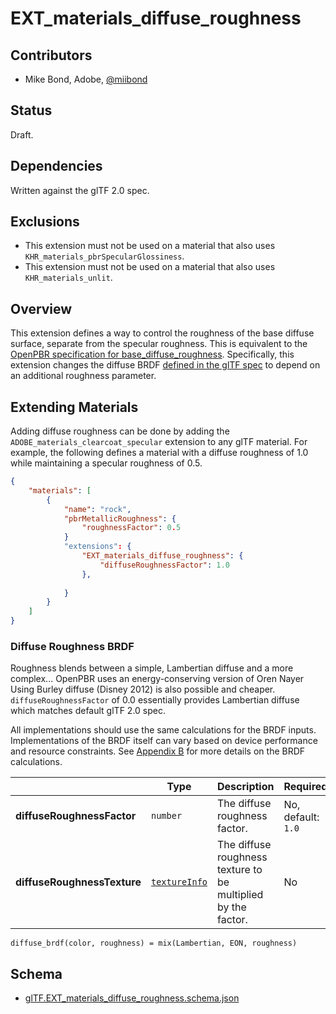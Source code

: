 # EXT\_materials\_diffuse\_roughness

## Contributors

* Mike Bond, Adobe, [@miibond](https://github.com/miibond)

## Status

Draft.

## Dependencies

Written against the glTF 2.0 spec.

## Exclusions

* This extension must not be used on a material that also uses `KHR_materials_pbrSpecularGlossiness`.
* This extension must not be used on a material that also uses `KHR_materials_unlit`.

## Overview

This extension defines a way to control the roughness of the base diffuse surface, separate from the specular roughness. This is equivalent to the [OpenPBR specification for base_diffuse_roughness](https://academysoftwarefoundation.github.io/OpenPBR/#model/basesubstrate/glossy-diffuse). Specifically, this extension changes the diffuse BRDF [defined in the glTF spec](https://registry.khronos.org/glTF/specs/2.0/glTF-2.0.html#dielectrics) to depend on an additional roughness parameter.

## Extending Materials

Adding diffuse roughness can be done by adding the `ADOBE_materials_clearcoat_specular` extension to any glTF material.  For example, the following defines a material with a diffuse roughness of 1.0 while maintaining a specular roughness of 0.5.

```json
{
    "materials": [
        {
            "name": "rock",
            "pbrMetallicRoughness": {
                "roughnessFactor": 0.5
            }
            "extensions": {
                "EXT_materials_diffuse_roughness": {
                    "diffuseRoughnessFactor": 1.0
                },
                
            }
        }
    ]
}
```

### Diffuse Roughness BRDF

Roughness blends between a simple, Lambertian diffuse and a more complex...
OpenPBR uses an energy-conserving version of Oren Nayer
Using Burley diffuse (Disney 2012) is also possible and cheaper.
`diffuseRoughnessFactor` of 0.0 essentially provides Lambertian diffuse which matches default glTF 2.0 spec.

All implementations should use the same calculations for the BRDF inputs. Implementations of the BRDF itself can vary based on device performance and resource constraints. See [Appendix B](/specification/2.0/README.md#appendix-b-brdf-implementation) for more details on the BRDF calculations.

|                                  | Type                                                                            | Description                            | Required             |
|----------------------------------|---------------------------------------------------------------------------------|----------------------------------------|----------------------|
|**diffuseRoughnessFactor**               | `number`                                                                        | The diffuse roughness factor.         | No, default: `1.0`   |
|**diffuseRoughnessTexture**              | [`textureInfo`](/specification/2.0/README.md#reference-textureInfo)             | The diffuse roughness texture to be multiplied by the factor. | No                   |

```
diffuse_brdf(color, roughness) = mix(Lambertian, EON, roughness)
```

## Schema

- [glTF.EXT_materials_diffuse_roughness.schema.json](schema/glTF.EXT_materials_diffuse_roughness.schema.json)
 
